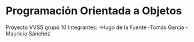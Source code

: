 # Programación Orientada a Objetos
Proyecto VVSS grupo 10
Integrantes:
		-Hugo de la Fuente
		-Tomás García
		-Mauricio Sánchez
